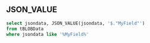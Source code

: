 ## JSON_VALUE

```sql
select jsondata, JSON_VALUE(jsondata, '$."MyField"') 
from tBLOBData 
where jsondata like '%MyField%'
```
